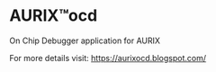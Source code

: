 <h1> AURIX™ocd</h1>

On Chip Debugger application for AURIX

For more details visit: https://aurixocd.blogspot.com/
